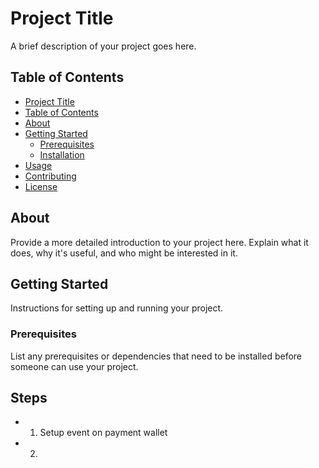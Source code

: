 # Project Title

A brief description of your project goes here.

## Table of Contents

- [Project Title](#project-title)
- [Table of Contents](#table-of-contents)
- [About](#about)
- [Getting Started](#getting-started)
  - [Prerequisites](#prerequisites)
  - [Installation](#installation)
- [Usage](#usage)
- [Contributing](#contributing)
- [License](#license)

## About

Provide a more detailed introduction to your project here. Explain what it does, why it's useful, and who might be interested in it.

## Getting Started

Instructions for setting up and running your project.

### Prerequisites

List any prerequisites or dependencies that need to be installed before someone can use your project.

## Steps

- 1. Setup event on payment wallet
- 2.
